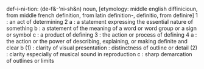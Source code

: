 def-i-ni-tion:  (de-f&-'ni-sh&n)  noun,  [etymology: middle english diffinicioun, from middle french definition, from latin definition-, definitio, from definire]
1 : an act of determining
2 a : a statement expressing the essential nature of something b : a statement of the meaning of a word or word group or a sign or symbol <dictionary definitions> c : a product of defining
3 : the action or process of defining
4 a : the action or the power of describing, explaining, or making definite and clear <the definition of a telescope> <her comic genius is beyond definition> b (1) : clarity of visual presentation : distinctness of outline or detail <improve the definition of an image> (2) : clarity especially of musical sound in reproduction c : sharp demarcation of outlines or limits <a jacket with distinct waist definition>
